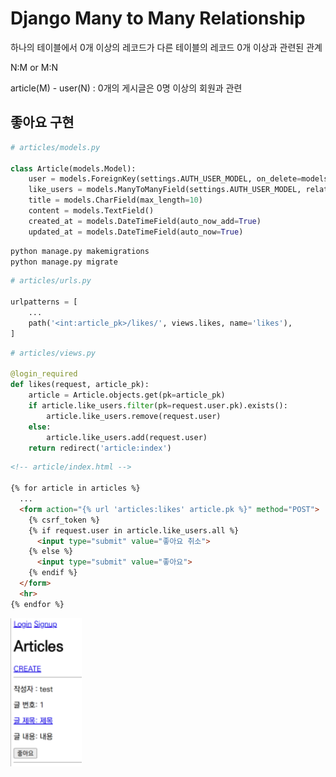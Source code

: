 # Django Many to Many Relationship

하나의 테이블에서 0개 이상의 레코드가 다른 테이블의 레코드 0개 이상과 관련된 관계

N:M or M:N

article(M) - user(N) : 0개의 게시글은 0명 이상의 회원과 관련

## 좋아요 구현

```python
# articles/models.py

class Article(models.Model):
    user = models.ForeignKey(settings.AUTH_USER_MODEL, on_delete=models.CASCADE)
    like_users = models.ManyToManyField(settings.AUTH_USER_MODEL, related_name='like_articles')
    title = models.CharField(max_length=10)
    content = models.TextField()
    created_at = models.DateTimeField(auto_now_add=True)
    updated_at = models.DateTimeField(auto_now=True)
```

```cmd
python manage.py makemigrations
python manage.py migrate
```

```python
# articles/urls.py

urlpatterns = [
    ...
    path('<int:article_pk>/likes/', views.likes, name='likes'),
]
```

```python
# articles/views.py

@login_required
def likes(request, article_pk):
    article = Article.objects.get(pk=article_pk)
    if article.like_users.filter(pk=request.user.pk).exists():
        article.like_users.remove(request.user)
    else:
        article.like_users.add(request.user)
    return redirect('article:index')
```

```html
<!-- article/index.html -->

{% for article in articles %}
  ...
  <form action="{% url 'articles:likes' article.pk %}" method="POST">
    {% csrf_token %}
    {% if request.user in article.like_users.all %}
      <input type="submit" value="좋아요 취소">
    {% else %}
      <input type="submit" value="좋아요">
    {% endif %}
  </form>
  <hr>
{% endfor %}
```

![django_many_to_many_relationship1](django_many_to_many_relationship1.png)
